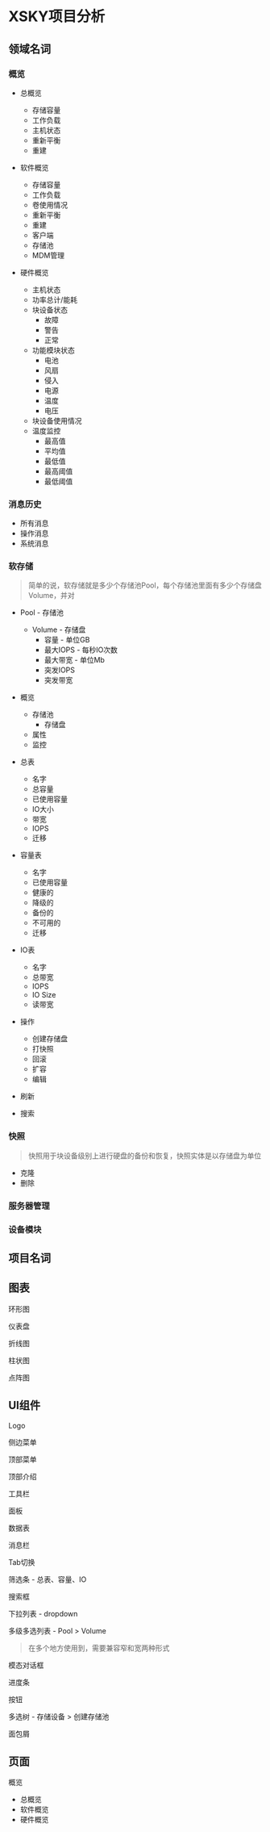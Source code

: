 # XSKY项目分析

## 领域名词

### 概览

* 总概览
	* 存储容量
	* 工作负载
	* 主机状态
	* 重新平衡
	* 重建
	
* 软件概览
	* 存储容量
	* 工作负载
	* 卷使用情况
	* 重新平衡
	* 重建
	* 客户端
	* 存储池
	* MDM管理
	
* 硬件概览
	* 主机状态
	* 功率总计/能耗
	* 块设备状态
		* 故障
		* 警告
		* 正常
	* 功能模块状态
		* 电池
		* 风扇
		* 侵入
		* 电源
		* 温度
		* 电压
	* 块设备使用情况
	* 温度监控
		* 最高值
		* 平均值
		* 最低值
		* 最高阈值
		* 最低阈值

### 消息历史

* 所有消息
* 操作消息
* 系统消息

### 软存储
> 简单的说，软存储就是多少个存储池Pool，每个存储池里面有多少个存储盘Volume，并对

* Pool - 存储池
	* Volume - 存储盘
		* 容量 - 单位GB
		* 最大IOPS - 每秒IO次数
		* 最大带宽 - 单位Mb
		* 突发IOPS
		* 突发带宽
* 概览
	* 存储池
		* 存储盘
	* 属性
	* 监控
		
* 总表
	* 名字
	* 总容量
	* 已使用容量
	* IO大小
	* 带宽
	* IOPS
	* 迁移
	
* 容量表
	* 名字
	* 已使用容量
	* 健康的
	* 降级的
	* 备份的
	* 不可用的
	* 迁移
	
* IO表
	* 名字
	* 总带宽
	* IOPS
	* IO Size
	* 读带宽

* 操作
	* 创建存储盘
	* 打快照
	* 回滚
	* 扩容
	* 编辑
* 刷新
* 搜索


### 快照
> 快照用于块设备级别上进行硬盘的备份和恢复，快照实体是以存储盘为单位

* 克隆
* 删除



### 服务器管理
> 

### 设备模块

## 项目名词

## 图表

环形图

仪表盘

折线图

柱状图

点阵图

## UI组件

Logo

侧边菜单

顶部菜单

顶部介绍

工具栏

面板

数据表

消息栏

Tab切换

筛选条 - 总表、容量、IO

搜索框

下拉列表 - dropdown

多级多选列表 - Pool > Volume
> 在多个地方使用到，需要兼容窄和宽两种形式

模态对话框

进度条

按钮

多选树 - 存储设备 > 创建存储池

面包屑




## 页面

概览

* 总概览
* 软件概览
* 硬件概览


